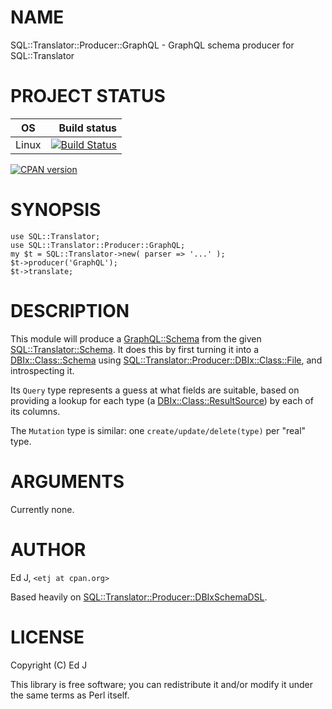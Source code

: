 # NAME

SQL::Translator::Producer::GraphQL - GraphQL schema producer for SQL::Translator

# PROJECT STATUS

| OS      |  Build status |
|:-------:|--------------:|
| Linux   | [![Build Status](https://travis-ci.org/graphql-perl/SQL-Translator-Producer-GraphQL.svg?branch=master)](https://travis-ci.org/graphql-perl/SQL-Translator-Producer-GraphQL) |

[![CPAN version](https://badge.fury.io/pl/SQL-Translator-Producer-GraphQL.svg)](https://metacpan.org/pod/SQL::Translator::Producer::GraphQL)

# SYNOPSIS

    use SQL::Translator;
    use SQL::Translator::Producer::GraphQL;
    my $t = SQL::Translator->new( parser => '...' );
    $t->producer('GraphQL');
    $t->translate;

# DESCRIPTION

This module will produce a [GraphQL::Schema](https://metacpan.org/pod/GraphQL::Schema) from the given
[SQL::Translator::Schema](https://metacpan.org/pod/SQL::Translator::Schema). It does this by first
turning it into a [DBIx::Class::Schema](https://metacpan.org/pod/DBIx::Class::Schema) using
[SQL::Translator::Producer::DBIx::Class::File](https://metacpan.org/pod/SQL::Translator::Producer::DBIx::Class::File), and introspecting it.

Its `Query` type represents a guess at what fields are suitable, based
on providing a lookup for each type (a [DBIx::Class::ResultSource](https://metacpan.org/pod/DBIx::Class::ResultSource))
by each of its columns.

The `Mutation` type is similar: one `create/update/delete(type)` per
"real" type.

# ARGUMENTS

Currently none.

# AUTHOR

Ed J, `<etj at cpan.org>`

Based heavily on [SQL::Translator::Producer::DBIxSchemaDSL](https://metacpan.org/pod/SQL::Translator::Producer::DBIxSchemaDSL).

# LICENSE

Copyright (C) Ed J

This library is free software; you can redistribute it and/or modify
it under the same terms as Perl itself.
